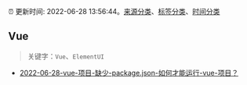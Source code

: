 :alarm_clock: 更新时间: 2022-06-28 13:56:44。[来源分类](../README.md)、[标签分类](../TAGS.md)、[时间分类](../TIMELINE.md)

## Vue


> 关键字：`Vue`、`ElementUI`



- [2022-06-28-vue-项目-缺少-package.json-如何才能运行-vue-项目？](https://www.v2ex.com/t/862741) 
